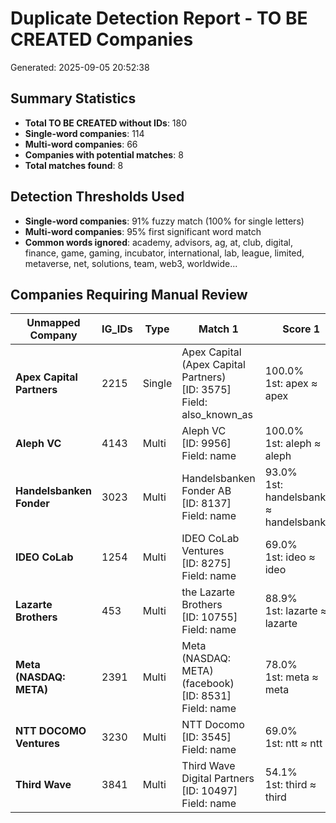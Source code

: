 # Duplicate Detection Report - TO BE CREATED Companies
Generated: 2025-09-05 20:52:38

## Summary Statistics
- **Total TO BE CREATED without IDs**: 180
- **Single-word companies**: 114
- **Multi-word companies**: 66
- **Companies with potential matches**: 8
- **Total matches found**: 8

## Detection Thresholds Used
- **Single-word companies**: 91% fuzzy match (100% for single letters)
- **Multi-word companies**: 95% first significant word match
- **Common words ignored**: academy, advisors, ag, at, club, digital, finance, game, gaming, incubator, international, lab, league, limited, metaverse, net, solutions, team, web3, worldwide...

## Companies Requiring Manual Review

| Unmapped Company | IG_IDs | Type | Match 1 | Score 1 | Match 2 | Score 2 | Match 3 | Score 3 |
|------------------|--------|------|---------|---------|---------|---------|---------|---------:|
| **Apex Capital Partners** | 2215 | Single | Apex Capital<br>(Apex Capital Partners)<br>[ID: 3575]<br>Field: also_known_as | 100.0%<br>1st: apex ≈ apex | - | - | - | - |
| **Aleph VC** | 4143 | Multi | Aleph VC<br>[ID: 9956]<br>Field: name | 100.0%<br>1st: aleph ≈ aleph | - | - | - | - |
| **Handelsbanken Fonder** | 3023 | Multi | Handelsbanken Fonder AB<br>[ID: 8137]<br>Field: name | 93.0%<br>1st: handelsbanken ≈ handelsbanken | - | - | - | - |
| **IDEO CoLab** | 1254 | Multi | IDEO CoLab Ventures<br>[ID: 8275]<br>Field: name | 69.0%<br>1st: ideo ≈ ideo | - | - | - | - |
| **Lazarte Brothers** | 453 | Multi | the Lazarte Brothers<br>[ID: 10755]<br>Field: name | 88.9%<br>1st: lazarte ≈ lazarte | - | - | - | - |
| **Meta (NASDAQ: META)** | 2391 | Multi | Meta (NASDAQ: META) (facebook)<br>[ID: 8531]<br>Field: name | 78.0%<br>1st: meta ≈ meta | - | - | - | - |
| **NTT DOCOMO Ventures** | 3230 | Multi | NTT Docomo<br>[ID: 3545]<br>Field: name | 69.0%<br>1st: ntt ≈ ntt | - | - | - | - |
| **Third Wave** | 3841 | Multi | Third Wave Digital Partners<br>[ID: 10497]<br>Field: name | 54.1%<br>1st: third ≈ third | - | - | - | - |
